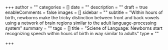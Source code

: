 +++
author = ""
categories = []
date = ""
description = ""
draft = true
enableComments = false
images = []
sidebar = ""
subtitle = "Within hours of birth, newborns make the tricky distinction between front and back vowels using a network of brain regions similar to the adult language-processing system"
summary = ""
tags = []
title = "Sciene of Language: Newborns start recognizing speech within hours of birth in way similar to adults"
type = ""

+++
